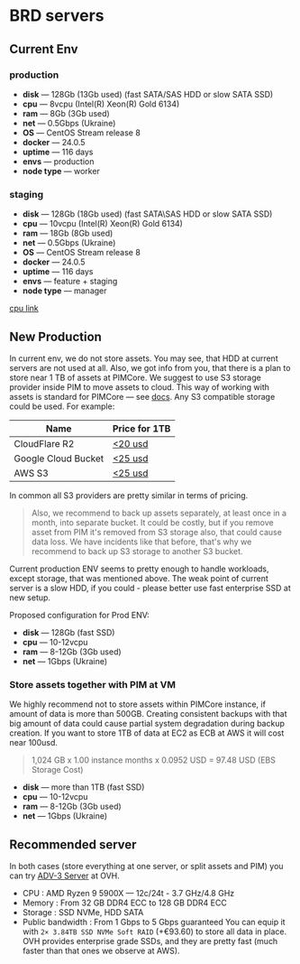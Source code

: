 



# BRD servers
## Current Env
### production
- **disk** — 128Gb (13Gb used) (fast SATA/SAS HDD or slow SATA SSD)
- **cpu** — 8vcpu (Intel(R) Xeon(R) Gold 6134)
- **ram** — 8Gb (3Gb used)
- **net** — 0.5Gbps (Ukraine)
- **OS** — CentOS Stream release 8
- **docker** — 24.0.5
- **uptime** — 116 days
- **envs** — production
- **node type** — worker

### staging
- **disk** — 128Gb (18Gb used) (fast SATA\SAS HDD or slow SATA SSD)
- **cpu** — 10vcpu (Intel(R) Xeon(R) Gold 6134)
- **ram** — 18Gb (8Gb used)
- **net** — 0.5Gbps (Ukraine)
- **OS** — CentOS Stream release 8 
- **docker** — 24.0.5 
- **uptime** — 116 days
- **envs** — feature + staging
- **node type** — manager

[cpu link](https://www.intel.com/content/www/us/en/products/sku/120493/intel-xeon-gold-6134-processor-24-75m-cache-3-20-ghz/specifications.html)

## New Production
In current env, we do not store assets. You may see, that HDD at current servers are not used at all. Also, we got info from you, that there is a plan to store near 1 TB of assets at PIMCore.
We suggest to use S3 storage provider inside PIM to move assets to cloud. This way of working with assets is standard for PIMCore — see [docs](https://pimcore.com/docs/pimcore/10.2/Development_Documentation/Installation_and_Upgrade/System_Setup_and_Hosting/File_Storage_Setup.html). Any S3 compatible storage could be used.
For example:

| Name | Price for 1TB |
|---- | ---- |
| CloudFlare R2 | [\<20 usd](https://developers.cloudflare.com/r2/pricing/) |
| Google Cloud Bucket | [\<25 usd](https://cloud.google.com/storage/pricing#europe) |
| AWS S3 | [\<25 usd](https://aws.amazon.com/ru/s3/pricing/) |
In common all S3 providers are pretty similar in terms of pricing.

> Also, we recommend to back up assets separately, at least once in a month, into separate bucket. It could be costly, but if you remove asset from PIM it's removed from S3 storage also, that could cause data loss. We have incidents like that before, that's why we recommend to back up S3 storage to another S3 bucket.

Current production ENV seems to pretty enough to handle workloads, except storage, that was mentioned above. The weak point of current server is a slow HDD, if you could - please better use fast enterprise SSD at new setup.

Proposed configuration for Prod ENV:
- **disk** — 128Gb (fast SSD)
- **cpu** — 10-12vcpu
- **ram** — 8-12Gb (3Gb used)
- **net** — 1Gbps (Ukraine)

### Store assets together with PIM at VM
We highly recommend not to store assets within PIMCore instance, if amount of data is more than 500GB. Creating consistent backups with that big amount of data could cause partial system degradation during backup creation. If you want to store 1TB of data at EC2 as ECB at AWS it will cost near 100usd.
> 1,024 GB x 1.00 instance months x 0.0952 USD = 97.48 USD (EBS Storage Cost)

- **disk** — more than 1TB (fast SSD)
- **cpu** — 10-12vcpu
- **ram** — 8-12Gb (3Gb used)
- **net** — 1Gbps (Ukraine)

## Recommended server
In both cases (store everything at one server, or split assets and PIM) you can try [ADV-3 Server](https://www.ovhcloud.com/en-ie/bare-metal/advance/adv-3/) at OVH.
- CPU : AMD Ryzen 9 5900X — 12c/24t - 3.7 GHz/4.8 GHz
- Memory : From 32 GB DDR4 ECC to 128 GB DDR4 ECC
- Storage : SSD NVMe, HDD SATA
- Public bandwidth : From 1 Gbps to 5 Gbps guaranteed
You can equip it with `2× 3.84TB SSD NVMe Soft RAID` (+€93.60) to store all data in place. OVH provides enterprise grade SSDs, and they are pretty fast (much faster than that ones we observe at AWS).
